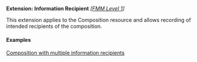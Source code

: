 **Extension: Information Recipient** *[[FMM Level 1](guidance.html)]*

This extension applies to the Composition resource and allows recording of intended recipients of the composition.

#### Examples

[Composition with multiple information recipients](Composition-multiple-information-recipients.html)
